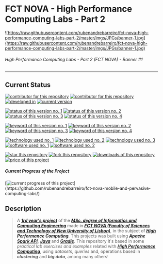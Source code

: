 # FCT NOVA - High Performance Computing Labs - Part 2

![https://raw.githubusercontent.com/rubenandrebarreiro/fct-nova-high-performance-computing-labs-part-2/master/imgs/JPGs/banner-1.jpg](https://raw.githubusercontent.com/rubenandrebarreiro/fct-nova-high-performance-computing-labs-part-2/master/imgs/JPGs/banner-1.jpg)
######  High Performance Computing Labs - Part 2 (FCT NOVA) - Banner #1

***

## Current Status
[![contributor for this repository](https://img.shields.io/badge/contributor-herve&nbsp;miguel&nbsp;paulino-blue.svg)](https://docentes.fct.unl.pt/p161/) [![contributor for this repository](https://img.shields.io/badge/contributor-rubenandrebarreiro-blue.svg)](https://github.com/rubenandrebarreiro/) [![developed in](https://img.shields.io/badge/developed&nbsp;in-fct&nbsp;nova-blue.svg)](https://www.fct.unl.pt/)
[![current version](https://img.shields.io/badge/version-1.0-magenta.svg)](https://github.com/rubenandrebarreiro/fct-nova-high-performance-computing-labs-part-2/)

[![status of this version no. 1](https://img.shields.io/badge/status-not&nbsp;completed-orange.svg)](https://github.com/rubenandrebarreiro/fct-nova-high-performance-computing-labs-part-2/)
[![status of this version no. 2](https://img.shields.io/badge/status-not&nbsp;final-orange.svg)](https://github.com/rubenandrebarreiro/fct-nova-high-performance-computing-labs-part-2/)
[![status of this version no. 3](https://img.shields.io/badge/status-not&nbsp;stable-orange.svg)](https://github.com/rubenandrebarreiro/fct-nova-high-performance-computing-labs-part-2/)
[![status of this version no. 4](https://img.shields.io/badge/status-documented-orange.svg)](https://github.com/rubenandrebarreiro/fct-nova-high-performance-computing-labs-part-2/)

[![keyword of this version no. 1](https://img.shields.io/badge/keyword-high&nbsp;performance&nbsp;computing-brown.svg)](https://github.com/rubenandrebarreiro/fct-nova-high-performance-computing-labs-part-2/)
[![keyword of this version no. 2](https://img.shields.io/badge/keyword-apache&nbsp;spark-brown.svg)](https://github.com/rubenandrebarreiro/fct-nova-high-performance-computing-labs-part-2/)
[![keyword of this version no. 3](https://img.shields.io/badge/keyword-big&nbsp;data-brown.svg)](https://github.com/rubenandrebarreiro/fct-nova-high-performance-computing-labs-part-2/)
[![keyword of this version no. 4](https://img.shields.io/badge/keyword-clustering-brown.svg)](https://github.com/rubenandrebarreiro/fct-nova-high-performance-computing-labs-part-2/)

[![technology used no. 1](https://img.shields.io/badge/built&nbsp;with-apache&nbsp;spark&nbsp;api-red.svg)](https://spark.apache.org/) 
[![technology used no. 2](https://img.shields.io/badge/built&nbsp;with-java-red.svg)](https://www.java.com/) 
[![technology used no. 3](https://img.shields.io/badge/built&nbsp;with-gradle-red.svg)](https://gradle.org/)
[![software used no. 1](https://img.shields.io/badge/software-eclipse&nbsp;ide-gold.svg)](https://www.eclipse.org/)
[![software used no. 2](https://img.shields.io/badge/software-jetbrains&nbsp;intellij&nbsp;idea-gold.svg)](https://www.jetbrains.com/idea/)

[![star this repository](http://githubbadges.com/star.svg?user=rubenandrebarreiro&repo=fct-nova-high-performance-computing-labs-part-2&style=flat)](https://github.com/rubenandrebarreiro/fct-nova-high-performance-computing-labs-part-2/stargazers)
[![fork this repository](http://githubbadges.com/fork.svg?user=rubenandrebarreiro&repo=fct-nova-high-performance-computing-labs-part-2&style=flat)](https://github.com/rubenandrebarreiro/fct-nova-high-performance-computing-labs-part-2/fork)
[![downloads of this repository](https://img.shields.io/github/downloads/rubenandrebarreiro/fct-nova-high-performance-computing-labs-part-2/total.svg)](https://github.com/rubenandrebarreiro/fct-nova-high-performance-computing-labs-part-2/archive/master.zip)
[![price of this project](https://img.shields.io/badge/price-free-success.svg)](https://github.com/rubenandrebarreiro/fct-nova-high-performance-computing-labs-part-2/archive/master.zip)

##### Current Progress of the Project

[![current progress of this project](http://progressed.io/bar/100?title=&nbsp;completed&nbsp;)](https://github.com/rubenandrebarreiro/fct-nova-mobile-and-pervasive-computing-labs/) 


## Description

> A [**_1rd year's project_**](http://www.unl.pt/guia/2018/fct/UNLGI_getCurso?curso=935) of the [**_MSc. degree of Informatics and Computing Engineering_**](https://www.fct.unl.pt/en/education/course/integrated-master-computer-science/) made in [**_FCT NOVA (Faculty of Sciences and Technology of New University of Lisbon)_**](https://www.fct.unl.pt/), in the subject of [**_High Performance Computing_**](http://www.unl.pt/guia/2018/fct/UNLGI_getUC?uc=11165). This projects was built using [**_Apache Spark API_**](https://spark.apache.org/), [**_Java_**](https://www.java.com/) and [**_Gradle_**](https://gradle.org/). This repository it's based in some _practical lab exercises and examples_ related with  [**_High Performance Computing_**](http://www.unl.pt/guia/2018/fct/UNLGI_getUC?uc=11165), using _datasets_, _queries_ and, operations based in **_clustering_** and **_big data_**, among many others!
